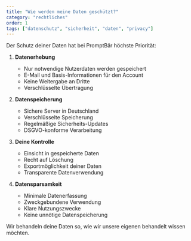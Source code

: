 ```yaml
---
title: "Wie werden meine Daten geschützt?"
category: "rechtliches"
order: 1
tags: ["datenschutz", "sicherheit", "daten", "privacy"]
---
```


Der Schutz deiner Daten hat bei PromptBär höchste Priorität:

1. **Datenerhebung**
   - Nur notwendige Nutzerdaten werden gespeichert
   - E-Mail und Basis-Informationen für den Account
   - Keine Weitergabe an Dritte
   - Verschlüsselte Übertragung

2. **Datenspeicherung**
   - Sichere Server in Deutschland
   - Verschlüsselte Speicherung
   - Regelmäßige Sicherheits-Updates
   - DSGVO-konforme Verarbeitung

3. **Deine Kontrolle**
   - Einsicht in gespeicherte Daten
   - Recht auf Löschung
   - Exportmöglichkeit deiner Daten
   - Transparente Datenverwendung

4. **Datensparsamkeit**
   - Minimale Datenerfassung
   - Zweckgebundene Verwendung
   - Klare Nutzungszwecke
   - Keine unnötige Datenspeicherung

Wir behandeln deine Daten so, wie wir unsere eigenen behandelt wissen möchten.
